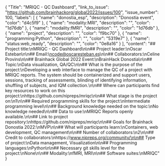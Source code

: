 {
  "Title": "MRIQC - QC Dashboard",
  "link_to_issue": "https://github.com/brainhackorg/global2022/issues/100",
  "issue_number": 100,
  "labels": [
    {
      "name": "donostia_esp",
      "description": "Donostia event",
      "color": "d4c5f9"
    },
    {
      "name": "modality:MRI",
      "description": "",
      "color": "1d76db"
    },
    {
      "name": "modality:fMRI",
      "description": "",
      "color": "1d76db"
    },
    {
      "name": "project",
      "description": "",
      "color": "f9bc70"
    },
    {
      "name": "programming:Python",
      "description": "",
      "color": "5319e7"
    },
    {
      "name": "status:web_ready",
      "description": "",
      "color": "0e8a16"
    }
  ],
  "content": "## Project title:\nMRIQC - QC Dashboard\n\n## Project leader:\nOscar Esteban\n\n## Email:\ncode@oscaresteban.es\n\n## Collaborators:\nCeline Provins\n\n## Brainhack Global 2022 Event:\nBrainHack Donostia\n\n## Topic:\nData visualization, QA/QC\n\n## What is the purpose of the project:\nDeveloping a web interface to manage the QC of a project with MRIQC reports. The system should be containerized and support users, sessions, tracking of assessments, blinding of identifying information, shuffling of subjects, and IQM collection.\n\n## Where can participants find key resources to work on this project:\nhttps://github.com/nipreps/mriqc\n\n## What stage is the project on:\n1\n\n## Required programming skills for the project:\nIntermediate programming level\n\n## Background knowledge needed  on the topic:\nNo knowledge needed\n\n## Data to use:\nMRIQC Reports openly available.\n\n## Link to project repository:\nhttps://github.com/nipreps/mriqc\n\n## Goals for Brainhack Donostia 2022:\nMVP\n\n## What will participants learn:\nContainers, web development, QC management\n\n## Number of collaborators:\n2\n\n## Credit to collaborators:\nhttps://www.nipreps.org/community/\n\n## Type of project:\nData management, Visualization\n\n## Programming languages:\nPython\n\n## Necessary git skills level for the project:\nNone\n\n## Modality:\nfMRI, MRI\n\n## Software suites:\nMRIQC"
}
